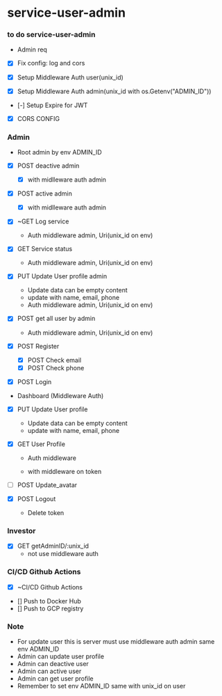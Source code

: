 # service-user-admin

### to do service-user-admin

- Admin req

- [x] Fix config: log and cors

- [x] Setup Middleware Auth user(unix_id)
- [x] Setup Middleware Auth admin(unix_id with os.Getenv("ADMIN_ID"))
- [-] Setup Expire for JWT

- [x] CORS CONFIG

### Admin

- Root admin by env ADMIN_ID
- [x] POST deactive admin
  - [x] with midlleware auth admin
- [x] POST active admin

  - [x] with midlleware auth admin

- [x] ~GET Log service
  - Auth middleware admin, Uri(unix_id on env)
- [x] GET Service status
  - Auth middleware admin, Uri(unix_id on env)
- [x] PUT Update User profile admin
  - Update data can be empty content
  - update with name, email, phone
  - Auth middleware admin, Uri(unix_id on env)
- [x] POST get all user by admin
  - Auth middleware admin, Uri(unix_id on env)

- [x] POST Register
  - [x] POST Check email
  - [x] POST Check phone
- [x] POST Login

- Dashboard (Middleware Auth)
- [x] PUT Update User profile 
  - Update data can be empty content
  - update with name, email, phone
- [x] GET User Profile
  - Auth middleware 

  - with middleware on token

- [ ] POST Update_avatar

- [x] POST Logout
  - Delete token

### Investor

- [x] GET getAdminID/:unix_id
  - not use middleware auth

### CI/CD Github Actions

- [x] ~CI/CD Github Actions
- [] Push to Docker Hub
- [] Push to GCP registry

### Note

- For update user this is server must use middleware auth admin same env ADMIN_ID
- Admin can update user profile
- Admin can deactive user
- Admin can active user
- Admin can get user profile
- Remember to set env ADMIN_ID same with unix_id on user 

